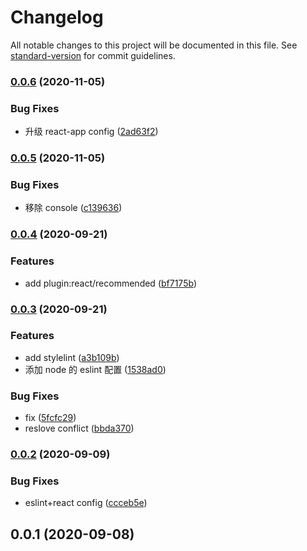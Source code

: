 # Changelog

All notable changes to this project will be documented in this file. See [standard-version](https://github.com/conventional-changelog/standard-version) for commit guidelines.

### [0.0.6](https://github.com/fbi-js/fbi-lint/compare/v0.0.5...v0.0.6) (2020-11-05)

### Bug Fixes

- 升级 react-app config ([2ad63f2](https://github.com/fbi-js/fbi-lint/commit/2ad63f2f0d21ed3316b4857d7177cfa7ef48e9b8))

### [0.0.5](https://github.com/fbi-js/fbi-lint/compare/v0.0.4...v0.0.5) (2020-11-05)

### Bug Fixes

- 移除 console ([c139636](https://github.com/fbi-js/fbi-lint/commit/c1396367ce449dc1f310bfce557c1eed02138de7))

### [0.0.4](https://github.com/fbi-js/fbi-lint/compare/v0.0.3...v0.0.4) (2020-09-21)

### Features

- add plugin:react/recommended ([bf7175b](https://github.com/fbi-js/fbi-lint/commit/bf7175b082f921061fdbba45f4eba68b18d578cf))

### [0.0.3](https://github.com/fbi-js/fbi-lint/compare/v0.0.2...v0.0.3) (2020-09-21)

### Features

- add stylelint ([a3b109b](https://github.com/fbi-js/fbi-lint/commit/a3b109b5a03b69bf3b9c15bc409d5a82e81b9ab4))
- 添加 node 的 eslint 配置 ([1538ad0](https://github.com/fbi-js/fbi-lint/commit/1538ad0a194a4514582ef7a9a2afc706296a8613))

### Bug Fixes

- fix ([5fcfc29](https://github.com/fbi-js/fbi-lint/commit/5fcfc298ca6025fa24da702afe8d2c8c4f625b23))
- reslove conflict ([bbda370](https://github.com/fbi-js/fbi-lint/commit/bbda3706e8656b520e6cd2985184e5c3cabfc531))

### [0.0.2](https://github.com/fbi-js/fbi-lint/compare/v0.0.1...v0.0.2) (2020-09-09)

### Bug Fixes

- eslint+react config ([ccceb5e](https://github.com/fbi-js/fbi-lint/commit/ccceb5e486f36d736d751c4c1a46b9a505dd0ddc))

<a name="0.0.1"></a>

## 0.0.1 (2020-09-08)
